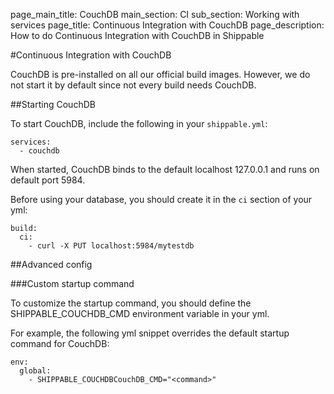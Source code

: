 page_main_title: CouchDB
main_section: CI
sub_section: Working with services
page_title: Continuous Integration with CouchDB
page_description: How to do Continuous Integration with CouchDB in Shippable

#Continuous Integration with CouchDB

CouchDB is pre-installed on all our official build images. However, we do not start it by default since not every build needs CouchDB.

##Starting CouchDB

To start CouchDB, include the following in your `shippable.yml`:

```
services:
  - couchdb
```

When started, CouchDB binds to the default localhost 127.0.0.1 and runs on default port 5984.

Before using your database, you should create it in the `ci` section of your yml:

```
build:
  ci:
    - curl -X PUT localhost:5984/mytestdb
```

##Advanced config

###Custom startup command

To customize the startup command, you should define the SHIPPABLE_COUCHDB_CMD environment variable in your yml.

For example, the following yml snippet overrides the default startup command for CouchDB:

```
env:
  global:
    - SHIPPABLE_COUCHDBCouchDB_CMD="<command>"
```
